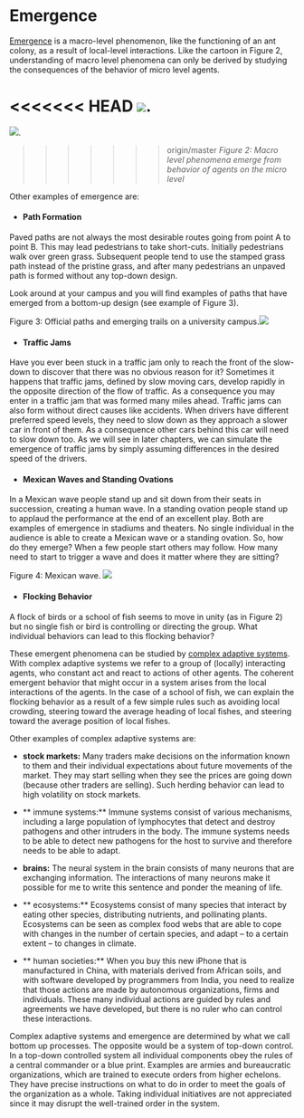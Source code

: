 # Emergence



[Emergence](http://en.wikipedia.org/wiki/Emergence) is a macro-level phenomenon, like the functioning of an ant colony, as a result of local-level interactions. Like the cartoon in Figure 2, understanding of macro level phenomena can only be derived by studying the consequences of the behavior of micro level agents.

<<<<<<< HEAD
![](https://raw.githubusercontent.com/comses/intro-to-abm/master/assets/images/CH_1_Fig_2_emergence.png).<br>
=======
![](https://www.openabm.org/files/books/3443/emergence.png).<br>
>>>>>>> origin/master
*Figure 2: Macro level phenomena emerge from behavior of agents on the micro level*

Other examples of emergence are:

* #### Path Formation
Paved paths are not always the most desirable routes going from point A to point B. This may lead pedestrians to take short-cuts. Initially pedestrians walk over green grass. Subsequent people tend to use the stamped grass path instead of the pristine grass, and after many pedestrians an unpaved path is formed without any top-down design.

Look around at your campus and you will find examples of paths that have emerged from a bottom-up design (see example of Figure 3).


Figure 3: Official paths and emerging trails on a university campus.![](https://raw.githubusercontent.com/comses/intro-to-abm/master/assets/images/CH_1_Fig_3_emergence.gif)

* ####  Traffic Jams
Have you ever been stuck in a traffic jam only to reach the front of the slow-down to discover that there was no obvious reason for it? Sometimes it happens that traffic jams, defined by slow moving cars, develop rapidly in the opposite direction of the flow of traffic. As a consequence you may enter in a traffic jam that was formed many miles ahead. Traffic jams can also form without direct causes like accidents. When drivers have different preferred speed levels, they need to slow down as they approach a slower car in front of them. As a consequence other cars behind this car will need to slow down too. As we will see in later chapters, we can simulate the emergence of traffic jams by simply assuming differences in the desired speed of the drivers.


* #### Mexican Waves and Standing Ovations
In a Mexican wave people stand up and sit down from their seats in succession, creating a human wave. In a standing ovation people stand up to applaud the performance at the end of an excellent play. Both are examples of emergence in stadiums and theaters. No single individual in the audience is able to create a Mexican wave or a standing ovation. So, how do they emerge? When a few people start others may follow. How many need to start to trigger a wave and does it matter where they are sitting?


Figure 4: Mexican wave. ![](https://raw.githubusercontent.com/comses/intro-to-abm/master/assets/images/CH_1_Fig_4_emergence.jpg)

* ####     Flocking Behavior
A flock of birds or a school of fish seems to move in unity (as in Figure 2) but no single fish or bird is controlling or directing the group. What individual behaviors can lead to this flocking behavior?


These emergent phenomena can be studied by [complex adaptive systems](http://en.wikipedia.org/wiki/Complex_adaptive_system). With complex adaptive systems we refer to a group of (locally) interacting agents, who constant act and react to actions of other agents. The coherent emergent behavior that might occur in a system arises from the local interactions of the agents. In the case of a school of fish, we can explain the flocking behavior as a result of a few simple rules such as avoiding local crowding, steering toward the average heading of local fishes, and steering toward the average position of local fishes.

Other examples of complex adaptive systems are:

* **stock markets:** Many traders make decisions on the information known to them and their individual expectations about future movements of the market. They may start selling when they see the prices are going down (because other traders are selling). Such herding behavior can lead to high volatility on stock markets.

* ** immune systems:** Immune systems consist of various mechanisms, including a large population of lymphocytes that detect and destroy pathogens and other intruders in the body. The immune systems needs to be able to detect new pathogens for the host to survive and therefore needs to be able to adapt.

*  **brains:** The neural system in the brain consists of many neurons that are exchanging information. The interactions of many neurons make it possible for me to write this sentence and ponder the meaning of life.

*   **  ecosystems:** Ecosystems consist of many species that interact by eating other species, distributing nutrients, and pollinating plants. Ecosystems can be seen as complex food webs that are able to cope with changes in the number of certain species, and adapt – to a certain extent – to changes in climate.

*    ** human societies:** When you buy this new iPhone that is manufactured in China, with materials derived from African soils, and with software developed by programmers from India, you need to realize that those actions are made by autonomous organizations, firms and individuals. These many individual actions are guided by rules and agreements we have developed, but there is no ruler who can control these interactions.


Complex adaptive systems and emergence are determined by what we call bottom up processes. The opposite would be a system of top-down control. In a top-down controlled system all individual components obey the rules of a central commander or a blue print. Examples are armies and bureaucratic organizations, which are trained to execute orders from higher echelons. They have precise instructions on what to do in order to meet the goals of the organization as a whole. Taking individual initiatives are not appreciated since it may disrupt the well-trained order in the system.




